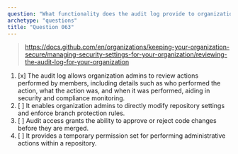 ```yaml
---
question: "What functionality does the audit log provide to organization admins within a GitHub organization?"
archetype: "questions"
title: "Question 063"
---
```


> https://docs.github.com/en/organizations/keeping-your-organization-secure/managing-security-settings-for-your-organization/reviewing-the-audit-log-for-your-organization
1. [x] The audit log allows organization admins to review actions performed by members, including details such as who performed the action, what the action was, and when it was performed, aiding in security and compliance monitoring.
1. [ ] It enables organization admins to directly modify repository settings and enforce branch protection rules.
1. [ ] Audit access grants the ability to approve or reject code changes before they are merged.
1. [ ] It provides a temporary permission set for performing administrative actions within a repository.
